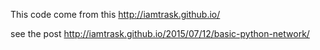 ﻿
This code come from this http://iamtrask.github.io/

see the post http://iamtrask.github.io/2015/07/12/basic-python-network/